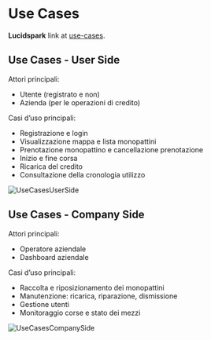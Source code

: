 # Use Cases
**Lucidspark** link at [use-cases](https://lucid.app/lucidspark/2fd5097c-7dc4-4ebb-852e-41073cceed36/edit?viewport_loc=-2349%2C-790%2C4214%2C2124%2C0_0&invitationId=inv_90f2dfa5-cc6d-4afa-aeea-d4c6a3ee2978).

## Use Cases - User Side
Attori principali:
- Utente (registrato e non)
- Azienda (per le operazioni di credito)

Casi d’uso principali:
- Registrazione e login
- Visualizzazione mappa e lista monopattini
- Prenotazione monopattino e cancellazione prenotazione
- Inizio e fine corsa
- Ricarica del credito
- Consultazione della cronologia utilizzo

![UseCasesUserSide](https://raw.githubusercontent.com/GiuliaNardicchia/sap-assignments/main/sap-assignment-02/use-cases/Use%20Cases%20-%20User%20side.png)

## Use Cases - Company Side

Attori principali:
- Operatore aziendale
- Dashboard aziendale

Casi d’uso principali:
- Raccolta e riposizionamento dei monopattini
- Manutenzione: ricarica, riparazione, dismissione
- Gestione utenti
- Monitoraggio corse e stato dei mezzi

![UseCasesCompanySide](https://raw.githubusercontent.com/GiuliaNardicchia/sap-assignments/main/sap-assignment-02/use-cases/Use%20Cases%20-%20Company%20side.png)